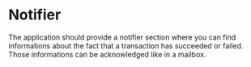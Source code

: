 # Notifier

The application should provide a notifier section where you can find informations about the fact that a transaction has succeeded or failed. Those informations can be acknowledged like in a mailbox.